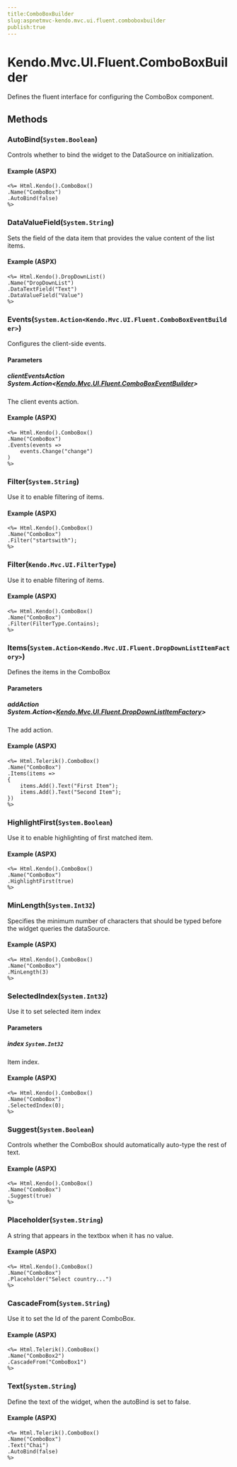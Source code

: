 ```yaml
---
title:ComboBoxBuilder
slug:aspnetmvc-kendo.mvc.ui.fluent.comboboxbuilder
publish:true
---
```


# Kendo.Mvc.UI.Fluent.ComboBoxBuilder
Defines the fluent interface for configuring the ComboBox component.



## Methods

### AutoBind(`System.Boolean`)
Controls whether to bind the widget to the DataSource on initialization.




#### Example (ASPX)
    <%= Html.Kendo().ComboBox()
    .Name("ComboBox")
    .AutoBind(false)
    %>


### DataValueField(`System.String`)
Sets the field of the data item that provides the value content of the list items.




#### Example (ASPX)
    <%= Html.Kendo().DropDownList()
    .Name("DropDownList")
    .DataTextField("Text")
    .DataValueField("Value")
    %>


### Events(`System.Action<Kendo.Mvc.UI.Fluent.ComboBoxEventBuilder>`)
Configures the client-side events.


#### Parameters

##### clientEventsAction System.Action<[Kendo.Mvc.UI.Fluent.ComboBoxEventBuilder](/api/wrappers/aspnet-mvc/Kendo.Mvc.UI.Fluent/ComboBoxEventBuilder)>
The client events action.




#### Example (ASPX)
    <%= Html.Kendo().ComboBox()
    .Name("ComboBox")
    .Events(events =>
        events.Change("change")
    )
    %>


### Filter(`System.String`)
Use it to enable filtering of items.




#### Example (ASPX)
    <%= Html.Kendo().ComboBox()
    .Name("ComboBox")
    .Filter("startswith");
    %>


### Filter(`Kendo.Mvc.UI.FilterType`)
Use it to enable filtering of items.




#### Example (ASPX)
    <%= Html.Kendo().ComboBox()
    .Name("ComboBox")
    .Filter(FilterType.Contains);
    %>


### Items(`System.Action<Kendo.Mvc.UI.Fluent.DropDownListItemFactory>`)
Defines the items in the ComboBox


#### Parameters

##### addAction System.Action<[Kendo.Mvc.UI.Fluent.DropDownListItemFactory](/api/wrappers/aspnet-mvc/Kendo.Mvc.UI.Fluent/DropDownListItemFactory)>
The add action.




#### Example (ASPX)
    <%= Html.Telerik().ComboBox()
    .Name("ComboBox")
    .Items(items =>
    {
        items.Add().Text("First Item");
        items.Add().Text("Second Item");
    })
    %>


### HighlightFirst(`System.Boolean`)
Use it to enable highlighting of first matched item.




#### Example (ASPX)
    <%= Html.Kendo().ComboBox()
    .Name("ComboBox")
    .HighlightFirst(true)
    %>


### MinLength(`System.Int32`)
Specifies the minimum number of characters that should be typed before the widget queries the dataSource.




#### Example (ASPX)
    <%= Html.Kendo().ComboBox()
    .Name("ComboBox")
    .MinLength(3)
    %>


### SelectedIndex(`System.Int32`)
Use it to set selected item index


#### Parameters

##### index `System.Int32`
Item index.




#### Example (ASPX)
    <%= Html.Kendo().ComboBox()
    .Name("ComboBox")
    .SelectedIndex(0);
    %>


### Suggest(`System.Boolean`)
Controls whether the ComboBox should automatically auto-type the rest of text.




#### Example (ASPX)
    <%= Html.Kendo().ComboBox()
    .Name("ComboBox")
    .Suggest(true)
    %>


### Placeholder(`System.String`)
A string that appears in the textbox when it has no value.




#### Example (ASPX)
    <%= Html.Kendo().ComboBox()
    .Name("ComboBox")
    .Placeholder("Select country...")
    %>


### CascadeFrom(`System.String`)
Use it to set the Id of the parent ComboBox.




#### Example (ASPX)
    <%= Html.Telerik().ComboBox()
    .Name("ComboBox2")
    .CascadeFrom("ComboBox1")
    %>


### Text(`System.String`)
Define the text of the widget, when the autoBind is set to false.




#### Example (ASPX)
    <%= Html.Telerik().ComboBox()
    .Name("ComboBox")
    .Text("Chai")
    .AutoBind(false)
    %>



 
